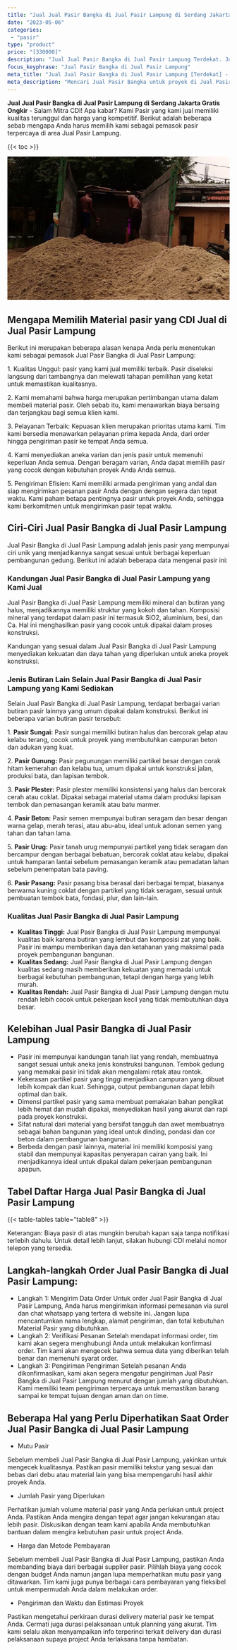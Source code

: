 ```yaml
---
title: "Jual Jual Pasir Bangka di Jual Pasir Lampung di Serdang Jakarta Gratis Ongkir"
date: "2023-05-06"
categories:
 - "pasir"
type: "product"
price: "[330000]"
description: "Jual Jual Pasir Bangka di Jual Pasir Lampung Terdekat. Jual Pasir Bangka ini sering dipakai dalam proyek konstruksi sebagai bahan campuran yang terpilih dan halus. Kontak kami untuk mendapatkan informasi lebih lanjut."
focus_keyphrase: "Jual Pasir Bangka di Jual Pasir Lampung"
meta_title: "Jual Jual Pasir Bangka di Jual Pasir Lampung [Terdekat] - CDI"
meta_description: "Mencari Jual Pasir Bangka untuk proyek di Jual Pasir Lampung? Kami menawarkan Jual Pasir Bangka berkualitas untuk material adukan. Dapatkan penawaran terbaik sekarang."
---
```


**Jual Jual Pasir Bangka di Jual Pasir Lampung di Serdang Jakarta Gratis Ongkir** - Salam Mitra CDI! Apa kabar? Kami Pasir yang kami jual memiliki kualitas terunggul dan harga yang kompetitif. Berikut adalah beberapa sebab mengapa Anda harus memilih kami sebagai pemasok pasir terpercaya di area Jual Pasir Lampung.

{{< toc >}}

![Jual Jual Pasir Bangka di Jual Pasir Lampung di Serdang Jakarta Gratis Ongkir](/images/pasir/pasir-bangunan-43.jpg)

## Mengapa Memilih Material pasir yang CDI Jual di Jual Pasir Lampung

Berikut ini merupakan beberapa alasan kenapa Anda perlu menentukan kami sebagai pemasok Jual Pasir Bangka di Jual Pasir Lampung:

1\.  Kualitas Unggul: pasir yang kami jual memiliki terbaik. Pasir diseleksi langsung dari tambangnya dan melewati tahapan pemilihan yang ketat untuk memastikan kualitasnya.

2\.  Kami memahami bahwa harga merupakan pertimbangan utama dalam membeli material pasir. Oleh sebab itu, kami menawarkan biaya bersaing dan terjangkau bagi semua klien kami.

3\.  Pelayanan Terbaik: Kepuasan klien merupakan prioritas utama kami. Tim kami bersedia menawarkan pelayanan prima kepada Anda, dari order hingga pengiriman pasir ke tempat Anda semua.

4\.  Kami menyediakan aneka varian dan jenis pasir untuk memenuhi keperluan Anda semua. Dengan beragam varian, Anda dapat memilih pasir yang cocok dengan kebutuhan proyek Anda Anda semua.

5\.  Pengiriman Efisien: Kami memiliki armada pengiriman yang andal dan siap mengirimkan pesanan pasir Anda dengan dengan segera dan tepat waktu. Kami paham betapa pentingnya pasir untuk proyek Anda, sehingga kami berkomitmen untuk mengirimkan pasir tepat waktu.

## Ciri-Ciri Jual Pasir Bangka di Jual Pasir Lampung

Jual Pasir Bangka di Jual Pasir Lampung adalah jenis pasir yang mempunyai ciri unik yang menjadikannya sangat sesuai untuk berbagai keperluan pembangunan gedung. Berikut ini adalah beberapa data mengenai pasir ini:

### Kandungan Jual Pasir Bangka di Jual Pasir Lampung yang Kami Jual

Jual Pasir Bangka di Jual Pasir Lampung memiliki mineral dan butiran yang halus, menjadikannya memiliki struktur yang kokoh dan tahan. Komposisi mineral yang terdapat dalam pasir ini termasuk SiO2, aluminium, besi, dan Ca. Hal ini menghasilkan pasir yang cocok untuk dipakai dalam proses konstruksi.

Kandungan yang sesuai dalam Jual Pasir Bangka di Jual Pasir Lampung menyediakan kekuatan dan daya tahan yang diperlukan untuk aneka proyek konstruksi.

### Jenis Butiran Lain Selain Jual Pasir Bangka di Jual Pasir Lampung yang Kami Sediakan

Selain Jual Pasir Bangka di Jual Pasir Lampung, terdapat berbagai varian butiran pasir lainnya yang umum dipakai dalam konstruksi. Berikut ini beberapa varian butiran pasir tersebut:

1\.  **Pasir Sungai:** Pasir sungai memiliki butiran halus dan bercorak gelap atau kelabu terang, cocok untuk proyek yang membutuhkan campuran beton dan adukan yang kuat.

2\.  **Pasir Gunung:** Pasir pegunungan memiliki partikel besar dengan corak hitam kemerahan dan kelabu tua, umum dipakai untuk konstruksi jalan, produksi bata, dan lapisan tembok.

3\.  **Pasir Plester:** Pasir plester memiliki konsistensi yang halus dan bercorak cerah atau coklat. Dipakai sebagai material utama dalam produksi lapisan tembok dan pemasangan keramik atau batu marmer.

4\.  **Pasir Beton:** Pasir semen mempunyai butiran seragam dan besar dengan warna gelap, merah terasi, atau abu-abu, ideal untuk adonan semen yang tahan dan tahan lama.

5\.  **Pasir Urug:** Pasir tanah urug mempunyai partikel yang tidak seragam dan bercampur dengan berbagai bebatuan, bercorak coklat atau kelabu, dipakai untuk hamparan lantai sebelum pemasangan keramik atau pemadatan lahan sebelum penempatan bata paving.

6\.  **Pasir Pasang:** Pasir pasang bisa berasal dari berbagai tempat, biasanya berwarna kuning coklat dengan partikel yang tidak seragam, sesuai untuk pembuatan tembok bata, fondasi, plur, dan lain-lain.

### Kualitas Jual Pasir Bangka di Jual Pasir Lampung

*   **Kualitas Tinggi:** Jual Pasir Bangka di Jual Pasir Lampung mempunyai kualitas baik karena butiran yang lembut dan komposisi zat yang baik. Pasir ini mampu memberikan daya dan ketahanan yang maksimal pada proyek pembangunan bangunan.
*   **Kualitas Sedang:** Jual Pasir Bangka di Jual Pasir Lampung dengan kualitas sedang masih memberikan kekuatan yang memadai untuk berbagai kebutuhan pembangunan, tetapi dengan harga yang lebih murah.
*   **Kualitas Rendah:** Jual Pasir Bangka di Jual Pasir Lampung dengan mutu rendah lebih cocok untuk pekerjaan kecil yang tidak membutuhkan daya besar.

## Kelebihan Jual Pasir Bangka di Jual Pasir Lampung

*   Pasir ini mempunyai kandungan tanah liat yang rendah, membuatnya sangat sesuai untuk aneka jenis konstruksi bangunan. Tembok gedung yang memakai pasir ini tidak akan mengalami retak atau rontok.
*   Kekerasan partikel pasir yang tinggi menjadikan campuran yang dibuat lebih kompak dan kuat. Sehingga, output pembangunan dapat lebih optimal dan baik.
*   Dimensi partikel pasir yang sama membuat pemakaian bahan pengikat lebih hemat dan mudah dipakai, menyediakan hasil yang akurat dan rapi pada proyek konstruksi.
*   Sifat natural dari material yang bersifat tangguh dan awet membuatnya sebagai bahan bangunan yang ideal untuk dinding, pondasi dan cor beton dalam pembangunan bangunan.
*   Berbeda dengan pasir lainnya, material ini memiliki komposisi yang stabil dan mempunyai kapasitas penyerapan cairan yang baik. Ini menjadikannya ideal untuk dipakai dalam pekerjaan pembangunan apapun.

## Tabel Daftar Harga Jual Pasir Bangka di Jual Pasir Lampung

{{< table-tables table="table8" >}}

Keterangan: Biaya pasir di atas mungkin berubah kapan saja tanpa notifikasi terlebih dahulu. Untuk detail lebih lanjut, silakan hubungi CDI melalui nomor telepon yang tersedia.

## Langkah-langkah Order Jual Pasir Bangka di Jual Pasir Lampung:

*   Langkah 1: Mengirim Data Order
Untuk order Jual Pasir Bangka di Jual Pasir Lampung, Anda harus mengirimkan informasi pemesanan via surel dan chat whatsapp yang tertera di website ini. Jangan lupa mencantumkan nama lengkap, alamat pengiriman, dan total kebutuhan Material Pasir yang dibutuhkan.
*   Langkah 2: Verifikasi Pesanan
Setelah mendapat informasi order, tim kami akan segera menghubungi Anda untuk melakukan konfirmasi order. Tim kami akan mengecek bahwa semua data yang diberikan telah benar dan memenuhi syarat order.
*   Langkah 3: Pengiriman Pengiriman
Setelah pesanan Anda dikonfirmasikan, kami akan segera mengatur pengiriman Jual Pasir Bangka di Jual Pasir Lampung menurut dengan jumlah yang dibutuhkan. Kami memiliki team pengiriman terpercaya untuk memastikan barang sampai ke tempat tujuan dengan aman dan on time.

## Beberapa Hal yang Perlu Diperhatikan Saat Order Jual Pasir Bangka di Jual Pasir Lampung

*   Mutu Pasir

Sebelum membeli Jual Pasir Bangka di Jual Pasir Lampung, yakinkan untuk mengecek kualitasnya. Pastikan pasir memiliki tekstur yang sesuai dan bebas dari debu atau material lain yang bisa mempengaruhi hasil akhir proyek Anda.
*   Jumlah Pasir yang Diperlukan

Perhatikan jumlah volume material pasir yang Anda perlukan untuk project Anda. Pastikan Anda mengira dengan tepat agar jangan kekurangan atau lebih pasir. Diskusikan dengan team kami apabila Anda membutuhkan bantuan dalam mengira kebutuhan pasir untuk project Anda.
*   Harga dan Metode Pembayaran

Sebelum membeli Jual Pasir Bangka di Jual Pasir Lampung, pastikan Anda membanding biaya dari berbagai supplier pasir. Pilihlah biaya yang cocok dengan budget Anda namun jangan lupa memperhatikan mutu pasir yang ditawarkan. Tim kami juga punya berbagai cara pembayaran yang fleksibel untuk mempermudah Anda dalam melakukan order.
*   Pengiriman dan Waktu dan Estimasi Proyek

Pastikan mengetahui perkiraan durasi delivery material pasir ke tempat Anda. Cermati juga durasi pelaksanaan untuk planning yang akurat. Tim kami selalu akan menyampaikan info terperinci terkait delivery dan durasi pelaksanaan supaya project Anda terlaksana tanpa hambatan.